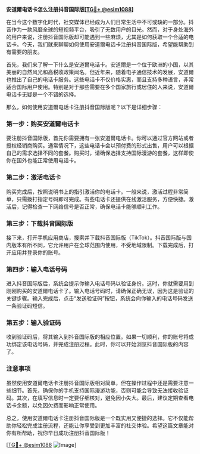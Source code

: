 **安道爾电话卡怎么注册抖音国际版[[TG💪+ @esim1088](https://t.me/s/esim1088)]**

在当今这个数字化时代，社交媒体已经成为人们日常生活中不可或缺的一部分。抖音作为一款风靡全球的短视频平台，吸引了无数用户的目光。然而，对于身处海外的用户来说，注册抖音国际版却可能遇到一些麻烦，尤其是如何获取一个合适的电话卡。今天，我们就来聊聊如何使用安道爾电话卡注册抖音国际版，希望能帮助到有需要的朋友。

首先，我们来了解一下什么是安道爾电话卡。安道爾是一个位于欧洲的小国，以其美丽的自然风光和高税收政策闻名。但近年来，随着电子通信技术的发展，安道爾也推出了自己的电话卡服务。这些电话卡不仅价格实惠，而且支持多种语言，非常适合国际用户使用。特别是对于那些需要在多个国家旅行或居住的人来说，安道爾电话卡无疑是一个不错的选择。

那么，如何使用安道爾电话卡注册抖音国际版呢？以下是详细步骤：

### 第一步：购买安道爾电话卡

要注册抖音国际版，首先你需要拥有一张安道爾电话卡。你可以通过官方网站或者授权经销商购买。通常情况下，这些电话卡会以预付费的形式出售，用户可以根据自己的需求选择不同的套餐。购买时，请确保选择支持国际漫游的套餐，这样即使你在国外也能正常使用电话卡。

### 第二步：激活电话卡

购买完成后，按照说明书上的指引激活你的电话卡。一般来说，激活过程非常简单，只需拨打指定号码即可完成。有些电话卡还提供在线激活服务，方便快捷。激活后，记得检查一下网络信号是否正常，确保电话卡能够顺利工作。

### 第三步：下载抖音国际版

接下来，打开手机应用商店，搜索并下载抖音国际版（TikTok）。抖音国际版与国内版本有所不同，它允许用户在全球范围内使用，不受地域限制。下载完成后，打开应用并登录你的账号。

### 第四步：输入电话号码

进入抖音国际版后，系统会提示你输入电话号码以验证身份。这时，你就需要用到刚刚购买的安道爾电话卡了。输入电话号码时，请确保正确无误，因为这是验证的关键步骤。输入完成后，点击“发送验证码”按钮，系统会向你输入的电话号码发送一条验证码短信。

### 第五步：输入验证码

收到验证码后，将其输入到抖音国际版的相应位置。如果一切顺利，你的账号将成功绑定该电话号码，并完成注册过程。此时，你可以开始浏览抖音国际版的内容了。

### 注意事项

虽然使用安道爾电话卡注册抖音国际版相对简单，但在操作过程中还是需要注意一些细节。首先，确保你的手机支持国际漫游功能，否则可能会导致无法接收验证码。其次，在填写信息时一定要仔细核对，避免因小失大。最后，建议定期查看电话卡余额，以免因欠费而影响正常使用。

总之，使用安道爾电话卡注册抖音国际版是一个既实用又便捷的选择。它不仅能帮助你轻松完成注册流程，还能让你享受到更加丰富的社交体验。希望这篇文章能对你有所帮助，祝你早日成功注册抖音国际版！

[[TG💪+ @esim1088](https://t.me/s/esim1088) ![Image](https://i.postimg.cc/4NQfJmqS/Snipaste-2025-05-13-00-14-12.png)]